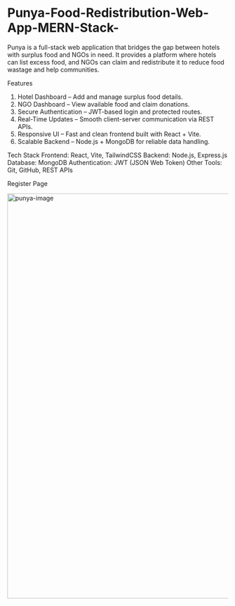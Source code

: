 # Punya-Food-Redistribution-Web-App-MERN-Stack-
Punya is a full-stack web application that bridges the gap between hotels with surplus food and NGOs in need. It provides a platform where hotels can list excess food, and NGOs can claim and redistribute it to reduce food wastage and help communities.

Features
1. Hotel Dashboard – Add and manage surplus food details.
2. NGO Dashboard – View available food and claim donations.
3. Secure Authentication – JWT-based login and protected routes.
4. Real-Time Updates – Smooth client-server communication via REST APIs.
5. Responsive UI – Fast and clean frontend built with React + Vite.
6. Scalable Backend – Node.js + MongoDB for reliable data handling.

Tech Stack
Frontend: React, Vite, TailwindCSS
Backend: Node.js, Express.js
Database: MongoDB
Authentication: JWT (JSON Web Token)
Other Tools: Git, GitHub, REST APIs

Register Page

<img width="1400" height="924" alt="punya-image" src="https://github.com/user-attachments/assets/88a8ad1d-e596-44d6-ac69-bc1a52483061" />


